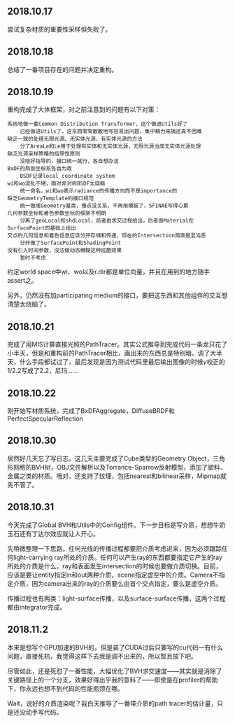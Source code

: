 ## 2018.10.17

尝试复杂材质的重要性采样但失败了。

## 2018.10.18

总结了一番项目存在的问题并决定重构。

## 2018.10.19

重构完成了大体框架，对之前注意到的问题有以下对策：

```
系统地做一套Common Distribution Transformer，这个做进Utils好了
    已经做进Utils了，这东西零零散散地写容易出问题，集中精力来搞还真不困难
缺乏一致的处理无限光源、无实体光源、有实体光源的方法
    分了AreaLe和Le用于处理有实体和无实体光源，无限光源当成无实体光源处理
缺乏光源采样策略的指导性原则
    没啥好指导的，接口统一就行，各自想办法
BxDF的局部坐标系各自为政
    BSDF记录local coordinate system
wi和wo混乱不堪，面对非对称BSDF太烧脑
    统一命名，wi和wo表示radiance的传播方向而不是importance的
缺乏GeometryTemplate的接口规范
    统一做成Geometry基类，慢点没关系，不再用模板了，SFINAE写得心累
几何参数坐标和着色参数坐标的框架不明朗
    分离了geoLocal和shdLocal，前者由求交过程给出，后者由Material在SurfacePoint的基础上给出
交点的几何信息和着色信息应该分开存储和传递，现在的Intersection简直是混沌恶
    分开做了SurfacePoint和ShadingPoint
没有引入时间参数，没法做动态模糊这种炫酷效果
    暂时不考虑
```

约定world space中wi、wo以及r.dir都是单位向量，并且在用到的地方随手assert之。

另外，仍然没有加participating medium的接口，要把这东西和其他组件的交互想清楚太烧脑了。

## 2018.10.21

完成了用MIS计算直接光照的PathTracer。其实公式推导到完成代码一条龙只花了小半天，但是和重构前的PathTracer相比，画出来的东西总是特别暗。调了大半天，什么手段都试过了，最后发现是因为测试代码里最后输出图像的时候$\gamma$校正的1/2.2写成了2.2，尼玛……

## 2018.10.22

刚开始写材质系统，完成了BxDFAggregate，DiffuseBRDF和PerfectSpecularReflection

## 2018.10.30

居然好几天忘了写日志。这几天主要完成了Cube类型的Geometry Object，三角形网格的BVH树，OBJ文件解析以及Torrance-Sparrow反射模型，添加了塑料、金属之类的材质。哦对，还支持了纹理，包括nearest和bilinear采样，Mipmap就先不管了。

## 2018.10.31

今天完成了Global BVH和Utils中的Config组件。下一步目标是写介质，想想牛奶玉石还有丁达尔效应就让人开心。

先稍微整理一下思路。任何光线的传播过程都要把介质考虑进来，因为必须跟踪任何light-carrying ray所处的介质。任何可以产生ray的东西都要指定它产生的ray所处的介质是什么，ray和表面发生intersection的时候也要做介质切换。目前，应该是要让entity指定in和out两种介质，scene指定虚空中的介质。Camera不指定介质，因为camera出来的ray的介质要么由首个交点指定，要么是虚空介质。

传播过程也有两类：light-surface传播，以及surface-surface传播，这两个过程都由integrator完成。

## 2018.11.2

本来是想写个GPU加速的BVH的，但是装了CUDA过后只要写的cu代码一有什么问题，直接死机，我觉得这样下去我是调不出来的，所以暂且放下吧。

尽管如此，还是死怼了一番性能，大幅优化了BVH求交速度——其实就是消除了关键路径上的一个分支，效果好得出乎我的意料了——即使是在profiler的帮助下，你永远也想不到代码的性能瓶颈在哪。

Wait，说好的介质渲染呢？我白天推导了一番带介质的path tracer的估计量，只是还没动手写代码。